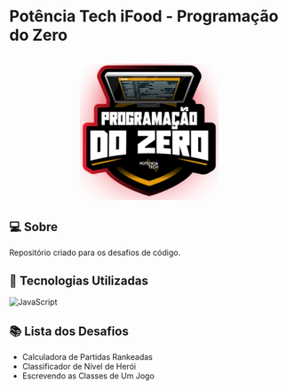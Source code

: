 # Potência Tech iFood - Programação do Zero

<h2 align="center">
  <img src="./utils/logo-bootcamp.webp" width="250px">
</h2>

## 💻 Sobre
Repositório criado para os desafios de código.

## 🚀 Tecnologias Utilizadas
![JavaScript](https://img.shields.io/badge/JavaScript-F7DF1E?style=for-the-badge&logo=javascript&logoColor=black)

## 📚 Lista dos Desafios
- Calculadora de Partidas Rankeadas
- Classificador de Nível de Herói 
- Escrevendo as Classes de Um Jogo 
